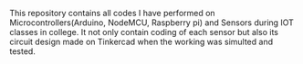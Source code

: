 This repository contains all codes I have performed on Microcontrollers(Arduino, NodeMCU, Raspberry pi) and Sensors during IOT classes in college. It not only contain coding of each sensor but also its circuit design made on Tinkercad when the working was simulted and tested.

